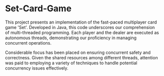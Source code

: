 # Set-Card-Game
This project presents an implementation of the fast-paced multiplayer card game 'Set'. Developed in Java, this code underscores our comprehension of multi-threaded programming. Each player and the dealer are executed as autonomous threads, demonstrating our proficiency in managing concurrent operations.

Considerable focus has been placed on ensuring concurrent safety and correctness. Given the shared resources among different threads, attention was paid to employing a variety of techniques to handle potential concurrency issues effectively.
